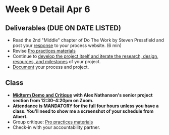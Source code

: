 # Week 9 Detail Apr 6

## Deliverables \(DUE ON DATE LISTED\)

* Read the 2nd "Middle" chapter of Do The Work by Steven Pressfield and post your [response](../assignments/responses.md) to your process website. \(6 min\)
* Revise [Pro practices materials](../end_of_semester_deliverables/pro_practices_revisions.md)
* Continue to [develop the project itself and iterate the research, design, resources, and milestones](../project_plan/) of your project.
* [Document](../pre-work/website.md) your process and project.

## Class

* [**Midterm Demo and Critique**](../critiques-demos-presentations-and-exhibition/project_demo.md) **with Alex Nathanson's senior project section from 12:30-4:20pm on Zoom.**
* **Attendance is MANDATORY for the full four hours unless you have a class. You'll need to show me a screenshot of your schedule from Albert.**
* Group critique: [Pro practices materials](https://github.com/IDMNYU/seniorproject_sp20_duff/tree/0f2608a9ce0820faa34805b26c86faa1c8fa3495/pro_practices_revisions/README.md)
* Check-in with your accountability partner.

